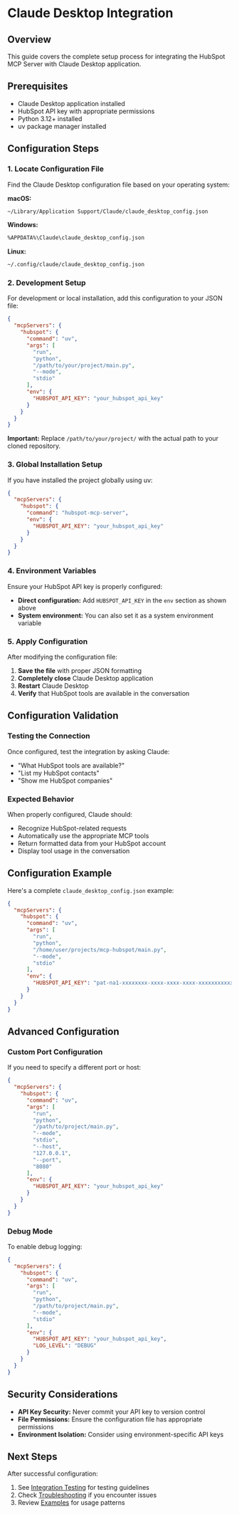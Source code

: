 # Claude Desktop Integration

## Overview

This guide covers the complete setup process for integrating the HubSpot MCP Server with Claude Desktop application.

## Prerequisites

- Claude Desktop application installed
- HubSpot API key with appropriate permissions
- Python 3.12+ installed
- uv package manager installed

## Configuration Steps

### 1. Locate Configuration File

Find the Claude Desktop configuration file based on your operating system:

**macOS:**
```bash
~/Library/Application Support/Claude/claude_desktop_config.json
```

**Windows:**
```bash
%APPDATA%\Claude\claude_desktop_config.json
```

**Linux:**
```bash
~/.config/claude/claude_desktop_config.json
```

### 2. Development Setup

For development or local installation, add this configuration to your JSON file:

```json
{
  "mcpServers": {
    "hubspot": {
      "command": "uv",
      "args": [
        "run", 
        "python", 
        "/path/to/your/project/main.py",
        "--mode", 
        "stdio"
      ],
      "env": {
        "HUBSPOT_API_KEY": "your_hubspot_api_key"
      }
    }
  }
}
```

**Important:** Replace `/path/to/your/project/` with the actual path to your cloned repository.

### 3. Global Installation Setup

If you have installed the project globally using uv:

```json
{
  "mcpServers": {
    "hubspot": {
      "command": "hubspot-mcp-server",
      "env": {
        "HUBSPOT_API_KEY": "your_hubspot_api_key"
      }
    }
  }
}
```

### 4. Environment Variables

Ensure your HubSpot API key is properly configured:

- **Direct configuration:** Add `HUBSPOT_API_KEY` in the `env` section as shown above
- **System environment:** You can also set it as a system environment variable

### 5. Apply Configuration

After modifying the configuration file:

1. **Save the file** with proper JSON formatting
2. **Completely close** Claude Desktop application
3. **Restart** Claude Desktop
4. **Verify** that HubSpot tools are available in the conversation

## Configuration Validation

### Testing the Connection

Once configured, test the integration by asking Claude:

- "What HubSpot tools are available?"
- "List my HubSpot contacts"
- "Show me HubSpot companies"

### Expected Behavior

When properly configured, Claude should:
- Recognize HubSpot-related requests
- Automatically use the appropriate MCP tools
- Return formatted data from your HubSpot account
- Display tool usage in the conversation

## Configuration Example

Here's a complete `claude_desktop_config.json` example:

```json
{
  "mcpServers": {
    "hubspot": {
      "command": "uv",
      "args": [
        "run", 
        "python", 
        "/home/user/projects/mcp-hubspot/main.py",
        "--mode", 
        "stdio"
      ],
      "env": {
        "HUBSPOT_API_KEY": "pat-na1-xxxxxxxx-xxxx-xxxx-xxxx-xxxxxxxxxxxx"
      }
    }
  }
}
```

## Advanced Configuration

### Custom Port Configuration

If you need to specify a different port or host:

```json
{
  "mcpServers": {
    "hubspot": {
      "command": "uv",
      "args": [
        "run", 
        "python", 
        "/path/to/project/main.py",
        "--mode", 
        "stdio",
        "--host", 
        "127.0.0.1",
        "--port", 
        "8080"
      ],
      "env": {
        "HUBSPOT_API_KEY": "your_hubspot_api_key"
      }
    }
  }
}
```

### Debug Mode

To enable debug logging:

```json
{
  "mcpServers": {
    "hubspot": {
      "command": "uv",
      "args": [
        "run", 
        "python", 
        "/path/to/project/main.py",
        "--mode", 
        "stdio"
      ],
      "env": {
        "HUBSPOT_API_KEY": "your_hubspot_api_key",
        "LOG_LEVEL": "DEBUG"
      }
    }
  }
}
```

## Security Considerations

- **API Key Security:** Never commit your API key to version control
- **File Permissions:** Ensure the configuration file has appropriate permissions
- **Environment Isolation:** Consider using environment-specific API keys

## Next Steps

After successful configuration:
1. See [Integration Testing](integration-testing.md) for testing guidelines
2. Check [Troubleshooting](troubleshooting.md) if you encounter issues
3. Review [Examples](examples.md) for usage patterns 